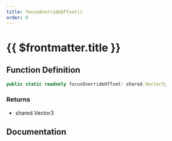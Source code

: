 ```yaml
---
title: focusOverrideOffset()
order: 0
---
```


# {{ $frontmatter.title }}

<!--@include: ./focusOverrideOffset_partial_header.md-->

## Function Definition

```ts
public static readonly focusOverrideOffset: shared.Vector3;
```

### Returns

* shared.Vector3

## Documentation

<!--@include: ./focusOverrideOffset_partial_footer.md-->
